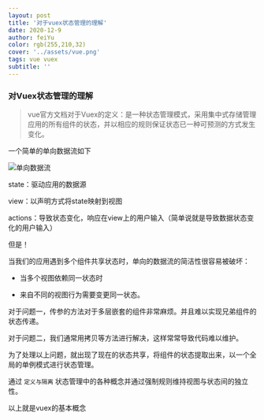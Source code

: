 ```yaml
---
layout: post
title: '对于vuex状态管理的理解'
date: 2020-12-9
author: feiYu
color: rgb(255,210,32)
cover: '../assets/vue.png'
tags: vue vuex
subtitle: ''
---
```



### 对Vuex状态管理的理解

> vue官方文档对于Vuex的定义：是一种状态管理模式，采用集中式存储管理应用的所有组件的状态，并以相应的规则保证状态已一种可预测的方式发生变化。

一个简单的单向数据流如下

![单向数据流](https://vuex.vuejs.org/flow.png)

state：驱动应用的数据源

view：以声明方式将state映射到视图

actions：导致状态变化，响应在view上的用户输入（简单说就是导致数据状态变化的用户输入）



但是！

当我们的应用遇到多个组件共享状态时，单向的数据流的简洁性很容易被破坏：

+ 当多个视图依赖同一状态时

+ 来自不同的视图行为需要变更同一状态。

对于问题一，传参的方法对于多层嵌套的组件非常麻烦。并且难以实现兄弟组件的状态传递。

对于问题二，我们通常用拷贝等方法进行解决，这样常常导致代码难以维护。

为了处理以上问题，就出现了现在的状态共享，将组件的状态提取出来，以一个全局的单例模式进行状态管理。

通过 `定义与隔离` 状态管理中的各种概念并通过强制规则维持视图与状态间的独立性。

以上就是vuex的基本概念